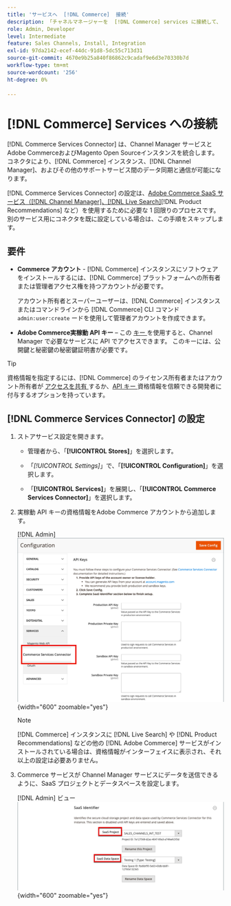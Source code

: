 ```yaml
---
title: 'サービスへ  [!DNL Commerce]  接続'
description: 「チャネルマネージャーを  [!DNL Commerce] services に接続して、 [!DNL Commerce]  インスタンス、チャネルマネージャー、その他のサポートサービス間のデータ同期と通信を有効にします」
role: Admin, Developer
level: Intermediate
feature: Sales Channels, Install, Integration
exl-id: 97da2142-ecef-44dc-91d8-5dc55c713d31
source-git-commit: 4670e9b25a840f86862c9cadaf9e6d3e70330b7d
workflow-type: tm+mt
source-wordcount: '256'
ht-degree: 0%

---
```



# [!DNL Commerce] Services への接続

[!DNL Commerce Services Connector] は、Channel Manager サービスとAdobe CommerceおよびMagento Open Sourceインスタンスを統合します。 コネクタにより、[!DNL Commerce] インスタンス、[!DNL Channel Manager]、およびその他のサポートサービス間のデータ同期と通信が可能になります。

[!DNL Commerce Services Connector] の設定は、[Adobe Commerce SaaS サービス（[!DNL Channel Manager]、[!DNL Live Search]](https://experienceleague.adobe.com/docs/commerce-merchant-services/user-guides/home.html)[!DNL Product Recommendations] など）を使用するために必要な 1 回限りのプロセスです。 別のサービス用にコネクタを既に設定している場合は、この手順をスキップします。

## 要件

- **Commerce アカウント** - [!DNL Commerce] インスタンスにソフトウェアをインストールするには、[!DNL Commerce] プラットフォームへの所有者または管理者アクセス権を持つアカウントが必要です。

  アカウント所有者とスーパーユーザーは、[!DNL Commerce] インスタンスまたはコマンドラインから [!DNL Commerce] CLI コマンド `admin:user:create` ードを使用して管理者アカウントを作成できます。

- **Adobe Commerce実稼動 API キー** – この [ キー ](https://experienceleague.adobe.com/docs/commerce-merchant-services/user-guides/integration-services/saas.html#genapikey) を使用すると、Channel Manager で必要なサービスに API でアクセスできます。 このキーには、公開鍵と秘密鍵の秘密鍵証明書が必要です。

>[!TIP]
>
>資格情報を指定するには、[!DNL Commerce] のライセンス所有者またはアカウント所有者が [ アクセスを共有 ](https://experienceleague.adobe.com/docs/commerce-admin/start/commerce-account/commerce-account-share.html) するか、[API キー ](https://experienceleague.adobe.com/docs/commerce-merchant-services/user-guides/integration-services/saas.html) 資格情報を信頼できる開発者に付与するオプションを持っています。

## [!DNL Commerce Services Connector] の設定

1. ストアサービス設定を開きます。

   - 管理者から、「**[!UICONTROL Stores]**」を選択します。

   - 「*[!UICONTROL Settings]*」で、「**[!UICONTROL Configuration]**」を選択します。

   - 「**[!UICONTROL Services]**」を展開し、「**[!UICONTROL Commerce Services Connector]**」を選択します。

1. 実稼動 API キーの資格情報をAdobe Commerce アカウントから追加します。

   [!DNL Admin]![[!DNL Commerce Services Connector] 表示でのサービス ](assets/commerce-services-connector-admin-service-view.png){width="600" zoomable="yes"}


   >[!NOTE]
   >
   > [!DNL Commerce] インスタンスに [!DNL Live Search] や [!DNL Product Recommendations] などの他の [!DNL Adobe Commerce] サービスがインストールされている場合は、資格情報がインターフェイスに表示され、それ以上の設定は必要ありません。

1. Commerce サービスが Channel Manager サービスにデータを送信できるように、SaaS プロジェクトとデータスペースを設定します。

   [!DNL Admin] ビュー ![[!DNL Commerce Services Connector]SaaS 識別子設定 ](assets/commerce-services-connector-saas-config.png){width="600" zoomable="yes"}


